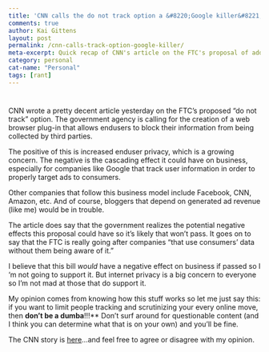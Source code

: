 ```yaml
---
title: 'CNN calls the do not track option a &#8220;Google killer&#8221;'
comments: true
author: Kai Gittens
layout: post
permalink: /cnn-calls-track-option-google-killer/
meta-excerpt: Quick recap of CNN's article on the FTC's proposal of adding a do not track feature that consumers can use for internet browsing, short opinion included
category: personal
cat-name: "Personal"
tags: [rant]
---
```

# 

CNN wrote a pretty decent article yesterday on the FTC’s proposed “do not track” option. The government agency is calling for the creation of a web browser plug-in that allows endusers to block their information from being collected by third parties.

The positive of this is increased enduser privacy, which is a growing concern. The negative is the cascading effect it could have on business, especially for companies like Google that track user information in order to properly target ads to consumers. 

Other companies that follow this business model include Facebook, CNN, Amazon, etc. And of course, bloggers that depend on generated ad revenue (like me) would be in trouble.

The article does say that the government realizes the potential negative effects this proposal could have so it’s likely that won’t pass. It goes on to say that the FTC is really going after companies “that use consumers’ data without them being aware of it.”

I believe that this bill *would* have a negative effect on business if passed so I ‘m not going to support it. But internet privacy is a big concern to everyone so I’m not mad at those that do support it.

My opinion comes from knowing how this stuff works so let me just say this: if you want to limit people tracking and scrutinizing your every online move, then **don’t be a dumba**!!!** Don’t surf around for questionable content (and I think you can determine what that is on your own) and you’ll be fine.

The CNN story is [here][1]…and feel free to agree or disagree with my opinion.

 [1]: http://money.cnn.com/2010/12/02/technology/ftc_do_not_track/index.htm?source=cnn_bin&hpt=Sbin